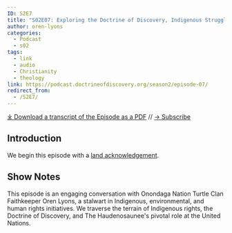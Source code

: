 ```yaml
---
ID: S2E7
title: "S02E07: Exploring the Doctrine of Discovery, Indigenous Struggles, and the Pursuit of Balance Part 1"
author: oren-lyons
categories:
  - Podcast
  - s02
tags:
  - link
  - audio
  - Christianity
  - theology
link: https://podcast.doctrineofdiscovery.org/season2/episode-07/
redirect_from:
  - /S2E7/
---
```


<div id="buzzsprout-player-13285221"></div><script src="https://www.buzzsprout.com/1926214/13285221-s02e07-exploring-the-doctrine-of-discovery-indigenous-struggles-and-the-pursuit-of-balance-part-1.js?container_id=buzzsprout-player-13285221&player=small" type="text/javascript" charset="utf-8"></script>

[⤓ Download a transcript of the Episode as a PDF](https://podcast.doctrineofdiscovery.org/assets/pdfs/S02E07-Exploring-Doctrine-of-Discovery-Indigenous-Struggles-Pursuit-of-Balance-Part-1-TRANSCRIPT.pdf) // [→ Subscribe](/subscribe/)

## Introduction
We begin this episode with a [land acknowledgement](https://podcast.doctrineofdiscovery.org/land/).

## Show Notes
This episode is an engaging conversation with Onondaga Nation Turtle Clan Faithkeeper Oren Lyons, a stalwart in Indigenous, environmental, and human rights initiatives. We traverse the terrain of Indigenous rights, the Doctrine of Discovery, and The Haudenosaunee's pivotal role at the United Nations.
